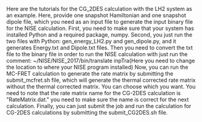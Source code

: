 Here are the tutorials for the CG_2DES calculation with the LH2 system as an example.
Here, provide one snapshot Hamiltonian and one snapshot dipole file, which you need as an input file to generate the input binary file for the NISE calculation.
First, you need to make sure that your system has installed Python and a required package, numpy.
Second, you just run the two files with Python:  gen_energy_LH2.py and gen_dipole.py, and it generates Energy.txt and Dipole.txt files.
Then you need to convert the txt file to the binary file in order to run the NISE calculation with just run the comment:  ~/NISE/NISE_2017/bin/translate  inpTra(Here you need to change the location to where your NISE program installed)
Now, you can run the MC-FRET calculation to generate the rate matrix by submitting the submit_mcfret.sh file, which will generate the thermal corrected rate matrix without the thermal corrected matrix. You can choose which you want. You need to note that the rate matrix name for the CG-2DES calculation is "RateMatrix.dat." you need to make sure the name is correct for the next calculation.
Finally, you can just submit the job and run the calculation for CG-2DES calculations by submitting the submit_CG2DES.sh file.
